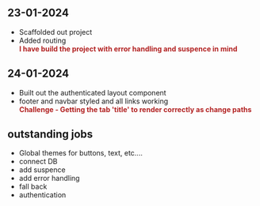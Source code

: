 <style>
    em { color: firebrick; font-weight: bold; font-style: normal; display: block; }
</style>

## 23-01-2024

- Scaffolded out project
- Added routing
  _I have build the project with error handling and suspence in mind_

## 24-01-2024

- Built out the authenticated layout component
- footer and navbar styled and all links working
_Challenge - Getting the tab 'title' to render correctly as change paths_

## outstanding jobs
- Global themes for buttons, text, etc....
- connect DB
- add suspence
- add error handling
- fall back
- authentication